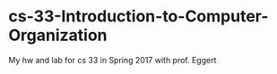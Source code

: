 # cs-33-Introduction-to-Computer-Organization
My hw and lab for cs 33 in Spring 2017 with prof. Eggert
